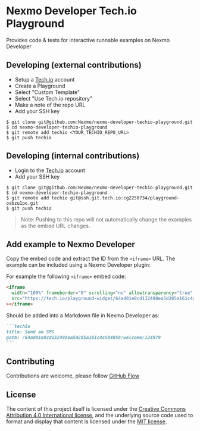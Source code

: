# Nexmo Developer Tech.io Playground

Provides code & tests for interactive runnable examples on Nexmo Developer

## Developing (external contributions)

- Setup a [Tech.io](http://tech.io) account
- Create a Playground
- Select "Custom Template"
- Select "Use Tech.io repository"
- Make a note of the repo URL
- Add your SSH key

```
$ git clone git@github.com:Nexmo/nexmo-developer-techio-playground.git
$ cd nexmo-developer-techio-playground
$ git remote add techio <YOUR_TECHIO_REPO_URL>
$ git push techio
```

## Developing (internal contributions)

- Login to the [Tech.io](http://tech.io) account
- Add your SSH key

```
$ git clone git@github.com:Nexmo/nexmo-developer-techio-playground.git
$ cd nexmo-developer-techio-playground
$ git remote add techio git@ssh.git.tech.io:cg2250734/playground-oabzu1po.git
$ git push techio
```

> Note: Pushing to this repo will not automatically change the examples as the embed URL changes.

## Add example to Nexmo Developer

Copy the embed code and extract the ID from the `<iframe>` URL. The example can be included using a Nexmo Developer plugin:

For example the following `<iframe>` embed code:

```html
<iframe
  width="100%" frameborder="0" scrolling="no" allowtransparency="true" style="visibility: hidden"
  src="https://tech.io/playground-widget/64ad01e8cd132498ea5d285a161c4c584058/welcome/124979/Send%20an%20SMS"
></iframe>
```

Should be added into a Markdown file in Nexmo Developer as:

````markdown
```techio
title: Send an SMS
path: /64ad01e8cd132498ea5d285a161c4c584058/welcome/124979
```
````

## Contributing

Contributions are welcome, please follow [GitHub Flow](https://guides.github.com/introduction/flow/index.html)

## License

The content of this project itself is licensed under the [Creative Commons Attribution 4.0 International license](https://creativecommons.org/licenses/by/4.0/), and the underlying source code used to format and display that content is licensed under the [MIT license](https://github.com/Nexmo/nexmo-developer/blob/master/LICENSE.txt).

